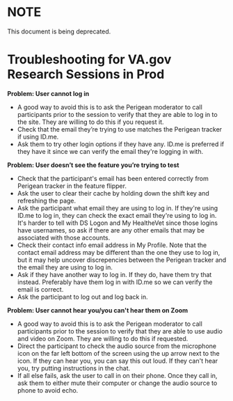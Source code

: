 # NOTE
This document is being deprecated. 

# Troubleshooting for VA.gov Research Sessions in Prod

**Problem: User cannot log in**
* A good way to avoid this is to ask the Perigean moderator to call participants prior to the session to verify that they are able to log in to the site. They are willing to do this if you request it.
* Check that the email they’re trying to use matches the Perigean tracker if using ID.me.
* Ask them to try other login options if they have any. ID.me is preferred if they have it since we can verify the email they're logging in with.

**Problem: User doesn’t see the feature you’re trying to test**
* Check that the participant's email has been entered correctly from Perigean tracker in the feature flipper.
* Ask the user to clear their cache by holding down the shift key and refreshing the page.
* Ask the participant what email they are using to log in. If they're using ID.me to log in, they can check the exact email they're using to log in. It's harder to tell with DS Logon and My HealtheVet since those logins have usernames, so ask if there are any other emails that may be associated with those accounts.
* Check their contact info email address in My Profile. Note that the contact email address may be different than the one they use to log in, but it may help uncover discrepencies between the Perigean tracker and the email they are using to log in.
* Ask if they have another way to log in. If they do, have them try that instead. Preferably have them log in with ID.me so we can verify the email is correct.
* Ask the participant to log out and log back in.

**Problem: User cannot hear you/you can't hear them on Zoom**
* A good way to avoid this is to ask the Perigean moderator to call participants prior to the session to verify that they are able to use audio and video on Zoom. They are willing to do this if requested.
* Direct the participant to check the audio source from the microphone icon on the far left bottom of the screen using the up arrow next to the icon. If they can hear you, you can say this out loud. If they can't hear you, try putting instructions in the chat.
* If all else fails, ask the user to call in on their phone. Once they call in, ask them to either mute their computer or change the audio source to phone to avoid echo.
